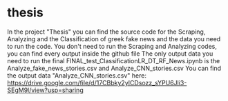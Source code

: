 # thesis
In the project "Thesis" you can find the source code for the Scraping, Analyzing and the Classification of greek fake news and the data you need to run the code. 
You don't need to run the Scraping and Analyzing codes, you can find every output inside the github file
The only output data you need to run the final FINAL_test_ClassificationLR_DT_RF_News.ipynb is the Analyze_fake_news_stories.csv and Analyze_CNN_stories.csv
You can find the output data "Analyze_CNN_stories.csv" here: https://drive.google.com/file/d/17CBbky2yICDsozz_sYPU6Jli3-SEgM9l/view?usp=sharing
